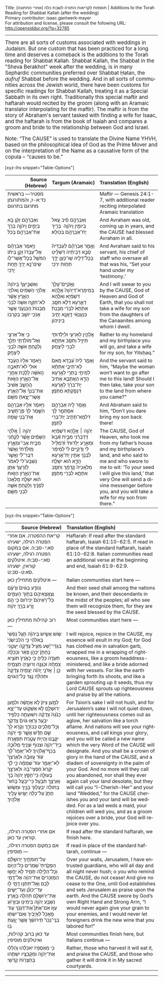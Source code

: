 <html>
<head></head>
<body>
Title: תוספות לקריאות התורה לשבת כלה (אחרי החתונה)‏ | Additions to the Torah Reading for Shabbat Kallah (after the wedding)<br />
Primary contributor: isaac.gantwerk-mayer<br />
For attribution and license, please consult the following URL: <a href="http://opensiddur.org/?p=32785">http://opensiddur.org/?p=32785</a>
<p />
<hr />

<div class="english" lang="en" style="font-size: 1.2em;">
There are all sorts of customs associated with weddings in Judaism. But one custom that has been practiced for a long time and deserves a comeback is the additions to the Torah reading for Shabbat Kallah. Shabbat Kallah, the Shabbat in the "Sheva Berakhot" week after the wedding, is in many Sephardic communities preferred over Shabbat Ḥatan, the <em>aufruf</em> Shabbat before the wedding. And in all sorts of communities across the Jewish world, there have been customs for specific readings for Shabbat Kallah, treating it as a Special Sabbath in its own right. Traditionally this special maftir and haftarah would recited by the groom (along with an Aramaic translator interpolating for the maftir). The maftir is from the story of Abraham's servant tasked with finding a wife for Isaac, and the haftarah is from the book of Isaiah and compares a groom and bride to the relationship between God and Israel.

Note: “The CAUSE” is used to translate the Divine Name YHVH, based on the philosophical idea of God as the Prime Mover and on the interpretation of the Name as a causative form of the copula – “causes to be.”
</div>

[xyz-ihs snippet="Table-Options"]<table style="margin-left: auto; margin-right: auto;" class="draggable">
<thead><tr><th id="x" style="text-align: right;">Source (Hebrew)</th><th style="text-align: right;">Targum (Aramaic)</th><th style="text-align: left;">Translation (English)</th></tr></thead>
<tbody>
<tr><td style="vertical-align:top;">
<div class="liturgy" lang="he">
<span class="instruction">מפטיר— בראשית כד:א-ז, והמתורגמן מתרגם בתרגום</span>
</span></div></td>

<td style="vertical-align:top;">
<div class="aramaic" lang="jpa">

</span></div></td>
 
<td style="vertical-align:top;">
<div class="english" lang="en">
<span class="instruction">Maftir — Genesis 24:1-7, with additional reader reciting interpolated Aramaic translation</span>
</div></td></tr>


<tr><td style="vertical-align:top;">
<div class="liturgy" lang="he">
וְאַבְרָהָ֣ם זָקֵ֔ן בָּ֖א בַּיָּמִ֑ים וַֽיהֹוָ֛ה בֵּרַ֥ךְ אֶת־אַבְרָהָ֖ם בַּכֹּֽל׃ 
</span></div></td>

<td style="vertical-align:top;">
<div class="aramaic" lang="jpa">
וְאַבְרָהָ֣ם סִ֔יב עָ֖אל בְּיוֹמִ֑ין וַֽיהֹוָ֛ה  בָּרֵ֥יךְ יָת־אַבְרָהָ֖ם בְּכֽוֹלָא׃ 
</span></div></td>
 
<td style="vertical-align:top;">
<div class="english" lang="en">
And Avraham was old, coming up in years, and the CAUSE had blessed Avraham in all.
</div></td></tr>


<tr><td style="vertical-align:top;">
<div class="liturgy" lang="he">
וַיֹּ֣אמֶר אַבְרָהָ֗ם אֶל־עַבְדּוֹ֙ זְקַ֣ן בֵּית֔וֹ הַמֹּשֵׁ֖ל בְּכׇל־אֲשֶׁר־ל֑וֹ שִֽׂים־נָ֥א יָדְךָ֖ תַּ֥חַת יְרֵכִֽי׃ 
</span></div></td>

<td style="vertical-align:top;">
<div class="aramaic" lang="jpa">
וַאֲמַ֣ר אַבְרָהָ֗ם לְעַבְדֵּיהּ֙ סָבָ֣א דְּבֵיתֵ֔יהּ דְּשַׁלִּ֖יט בְּכׇל־דְּלֵ֑יהּ שַֽׁו־כְּעַ֥ן יְדָ֖ךְ תְּח֥וֹת יִרְכִּֽי׃ 
</span></div></td>
 
<td style="vertical-align:top;">
<div class="english" lang="en">
And Avraham said to his servant, his chief of staff who oversaw all that was his, “Set your hand under my ‘testimony.’ 
</div></td></tr>


<tr><td style="vertical-align:top;">
<div class="liturgy" lang="he">
וְאַשְׁבִּ֣יעֲךָ֔ בַּֽיהֹוָה֙ אֱלֹהֵ֣י הַשָּׁמַ֔יִם וֵֽאלֹהֵ֖י הָאָ֑רֶץ אֲשֶׁ֨ר לֹֽא־תִקַּ֤ח אִשָּׁה֙ לִבְנִ֔י מִבְּנוֹת֙ הַֽכְּנַעֲנִ֔י אֲשֶׁ֥ר אָנֹכִ֖י יוֹשֵׁ֥ב בְּקִרְבּֽוֹ׃ 
</span></div></td>

<td style="vertical-align:top;">
<div class="aramaic" lang="jpa">
וַאֲקַיֵּים־עֲלָךְ֙ בְּמֵימְרָא־דַּיְהֹוָה֙ אֱלָ֣הָא דִּשְׁמַ֔יָּא וֵאלָ֖הָא דְּאַ֑רְעָא דְּלָ֨א תִּסַּ֤ב אִתְּתָא֙ לִבְרִ֔י מִבְּנָת֙ כְּנַעֲנָאֵ֔י דַּ֥אֲנָ֖א יָתֵ֥יב בֵּינֵיהֽוֹן׃ 
</span></div></td>
 
<td style="vertical-align:top;">
<div class="english" lang="en">
And I will swear to you by the CAUSE, God of Heaven and God of Earth, that you shall not take a wife for my son from the daughters of the Canaanites among whom I dwell. 
</div></td></tr>


<tr><td style="vertical-align:top;">
<div class="liturgy" lang="he">
כִּ֧י אֶל־אַרְצִ֛י וְאֶל־מוֹלַדְתִּ֖י תֵּלֵ֑ךְ וְלָקַחְתָּ֥ אִשָּׁ֖ה לִבְנִ֥י לְיִצְחָֽק׃ 
</span></div></td>

<td style="vertical-align:top;">
<div class="aramaic" lang="jpa">
אֱלָהֵ֧ין לְאַרְעִ֛י וּלְיַלָּדוּתִ֖י תֵּיזֵ֑יל וְתִסַּ֥ב אִתְּתָ֖א לִבְרִ֥י לְיִצְחָֽק׃ 
</span></div></td>
 
<td style="vertical-align:top;">
<div class="english" lang="en">
Rather to my homeland and my birthplace you will go, and take a wife for my son, for Yitsḥaq.” 
</div></td></tr>


<tr><td style="vertical-align:top;">
<div class="liturgy" lang="he">
וַיֹּ֤אמֶר אֵלָיו֙ הָעֶ֔בֶד אוּלַי֙ לֹא־תֹאבֶ֣ה הָֽאִשָּׁ֔ה לָלֶ֥כֶת אַחֲרַ֖י אֶל־הָאָ֣רֶץ הַזֹּ֑את הֶֽהָשֵׁ֤ב אָשִׁיב֙ אֶת־בִּנְךָ֔ אֶל־הָאָ֖רֶץ אֲשֶׁר־יָצָ֥אתָ מִשָּֽׁם׃
</span></div></td>

<td style="vertical-align:top;">
<div class="aramaic" lang="jpa">
וַאֲמַ֤ר לֵיהּ֙ עַ֔בְדָּא מָאִם֙ לָא־תֵּיבֵ֣י אִתְּתָ֔א לְמֵיתֵ֥י בָּתְרַ֖י לְאַ֣רְעָא הָדָ֑א הַאָתָבָ֤א אָתִיב֙ יָת־בְּרָ֔ךְ לְאַ֖רְעָא דִּנְפַ֥קְתָּא מִתַּמָּֽן׃ 
</span></div></td>
 
<td style="vertical-align:top;">
<div class="english" lang="en">
And the servant said to him, “Maybe the woman won’t want to go after me to this land! Should I then take, take your son to the land from where you came?”
</div></td></tr>


<tr><td style="vertical-align:top;">
<div class="liturgy" lang="he">
וַיֹּ֥אמֶר אֵלָ֖יו אַבְרָהָ֑ם הִשָּׁ֣מֶר לְךָ֔ פֶּן־תָּשִׁ֥יב אֶת־בְּנִ֖י שָֽׁמָּה׃ 
</span></div></td>

<td style="vertical-align:top;">
<div class="aramaic" lang="jpa">
וַאֲמַ֥ר לֵ֖יהּ אַבְרָהָ֑ם אִסְתְּמַ֣ר לָ֔ךְ דִּלְמָא־תָּתִ֥יב יָת־בְּרִי לְתַמָּֽן׃ 
</span></div></td>
 
<td style="vertical-align:top;">
<div class="english" lang="en">
And Abraham said to him, “Don’t you dare bring my son back there! 
</div></td></tr>


<tr><td style="vertical-align:top;">
<div class="liturgy" lang="he">
יְהֹוָ֣ה ׀ אֱלֹהֵ֣י הַשָּׁמַ֗יִם אֲשֶׁ֨ר לְקָחַ֜נִי מִבֵּ֣ית אָבִי֮ וּמֵאֶ֣רֶץ מֽוֹלַדְתִּי֒ וַאֲשֶׁ֨ר דִּבֶּר־לִ֜י וַאֲשֶׁ֤ר נִֽשְׁבַּֽע־לִי֙ לֵאמֹ֔ר לְזַ֨רְעֲךָ֔ אֶתֵּ֖ן אֶת־הָאָ֣רֶץ הַזֹּ֑את ה֗וּא יִשְׁלַ֤ח מַלְאָכוֹ֙ לְפָנֶ֔יךָ וְלָקַחְתָּ֥ אִשָּׁ֛ה לִבְנִ֖י מִשָּֽׁם׃ 
</span></div></td>

<td style="vertical-align:top;">
<div class="aramaic" lang="jpa">
יְהֹוָ֣ה ׀ אֱלָ֣הָא דִּשְׁמַ֗יָּא דְּדַבְרַ֜נִי מִבֵּ֣ית אַ֘בָּא֮ וּמֵאֲרַ֣ע יַלָּדוּתִי֒ וּ֨דְמַלֵּֽיל לִ֜י וּ֤דְקַיֵּֽים לִי֙ לְמֵימַ֔ר לִ֙בְנָ֔ךְ אֶתֵּ֖ין יָת־אַ֣רְעָא הָדָ֑א ה֗וּא יִשְׁלַ֤ח מַלְאֲכֵיהּ֙ קֳדָמָ֔ךְ וְתִסַּ֥ב אִתְּתָ֛א לִבְרִ֖י מִתַּמָּֽן׃ 
</span></div></td>
 
<td style="vertical-align:top;">
<div class="english" lang="en">
The CAUSE, God of Heaven, who took me from my father’s house and my birthplace’s land, and who said to me and who swore to me to wit: ‘To your seed I will give this land,’ that very One will send a divine messenger before you, and you will take a wife for my son from there.”
</div></td></tr>
</tbody></table>

[xyz-ihs snippet="Table-Options"]<table style="margin-left: auto; margin-right: auto;" class="draggable">
<thead><tr><th id="x" style="text-align: right;">Source (Hebrew)</th><th style="text-align: left;">Translation (English)</th></tr></thead>
<tbody>
<tr><td style="vertical-align:top;">
<div class="liturgy" lang="he">
<span class="instruction">קריאת ההפטרה. אם אחרי הפטרה רגילה, ישעיהו סא:י-סב:ה. אם במקום הפטרה רגילה, ישעיהו סא:י-סב:ח. איטלקים קוראין, ישעיהו סא:ט-סב:ט.</span>
</span></div></td>
 
<td style="vertical-align:top;">
<div class="english" lang="en">
<span class="instruction">Haftarah: If read after the standard haftarah, Isaiah 61:10-62:5. If read in place of the standard haftarah, Isaiah 61:10-62:8. Italian communities read an additional verse at the beginning and end, Isaiah 61:9-62:9.</span>
</div></td></tr>


<tr><td style="vertical-align:top;">
<div class="liturgy" lang="he">
<span class="instruction">איטלקים מתחילין כאן —</span>
</span></div></td>
 
<td style="vertical-align:top;">
<div class="english" lang="en">
<span class="instruction">Italian communities start here —</span>
</div></td></tr>


<tr><td style="vertical-align:top;">
<div class="liturgy" lang="he">
וְנוֹדַ֤ע בַּגּוֹיִם֙ זַרְעָ֔ם וְצֶאֱצָאֵיהֶ֖ם בְּת֣וֹךְ הָעַמִּ֑ים כׇּל־רֹֽאֵיהֶם֙ יַכִּיר֔וּם כִּ֛י הֵ֥ם זֶ֖רַע בֵּרַ֥ךְ יְהֹוָֽה׃ 
</span></div></td>
 
<td style="vertical-align:top;">
<div class="english" lang="en">
And their seed shall among the nations be known, and their descendants in the midst of the peoples; all who see them will recognize them, for they are the seed blessed by the CAUSE. 
</div></td></tr>


<tr><td style="vertical-align:top;">
<div class="liturgy" lang="he">
<span class="instruction">רוב קהילות מתחילין כאן —</span> 
</span></div></td>
 
<td style="vertical-align:top;">
<div class="english" lang="en">
<span class="instruction">Most communities start here —</span>
</div></td></tr>


<tr><td style="vertical-align:top;">
<div class="liturgy" lang="he">
שׂ֧וֹשׂ אָשִׂ֣ישׂ בַּֽיהֹוָ֗ה תָּגֵ֤ל נַפְשִׁי֙ בֵּֽאלֹהַ֔י כִּ֤י הִלְבִּישַׁ֙נִי֙ בִּגְדֵי־יֶ֔שַׁע מְעִ֥יל צְדָקָ֖ה יְעָטָ֑נִי כֶּֽחָתָן֙ יְכַהֵ֣ן פְּאֵ֔ר וְכַכַּלָּ֖ה תַּעְדֶּ֥ה כֵלֶֽיהָ׃ כִּ֤י כָאָ֙רֶץ֙ תּוֹצִ֣יא צִמְחָ֔הּ וּכְגַנָּ֖ה זֵרוּעֶ֣יהָ תַצְמִ֑יחַ כֵּ֣ן ׀ אֲדֹנָ֣י יֱהֹוִ֗ה יַצְמִ֤יחַ צְדָקָה֙ וּתְהִלָּ֔ה נֶ֖גֶד כׇּל־הַגּוֹיִֽם׃
</span></div></td>
 
<td style="vertical-align:top;">
<div class="english" lang="en">
I will rejoice, rejoice in the CAUSE, my essence will exult in my God; for God has clothed me in salvation garb, wrapped me in a wrapping of righteousness, like a groom headdress-ministered, and like a bride adorned with her vessels. For like the earth bringing forth its shoots, and like a garden sprouting up it seeds, thus my Lord CAUSE sprouts up righteousness and praise by all the nations.
</div></td></tr>


<tr><td style="vertical-align:top;">
<div class="liturgy" lang="he">
לְמַ֤עַן צִיּוֹן֙ לֹ֣א אֶחֱשֶׁ֔ה וּלְמַ֥עַן יְרוּשָׁלַ֖&#x200d;ִם לֹ֣א אֶשְׁק֑וֹט עַד־יֵצֵ֤א כַנֹּ֙גַהּ֙ צִדְקָ֔הּ וִישׁוּעָתָ֖הּ כְּלַפִּ֥יד יִבְעָֽר׃ וְרָא֤וּ גוֹיִם֙ צִדְקֵ֔ךְ וְכׇל־מְלָכִ֖ים כְּבוֹדֵ֑ךְ וְקֹ֤רָא לָךְ֙ שֵׁ֣ם חָדָ֔שׁ אֲשֶׁ֛ר פִּ֥י יְהֹוָ֖ה יִקֳּבֶֽנּוּ׃ וְהָיִ֛ית עֲטֶ֥רֶת תִּפְאֶ֖רֶת בְּיַד־יְהֹוָ֑ה וצנוף וּצְנִ֥יף מְלוּכָ֖ה בְּכַף־אֱלֹהָֽיִךְ׃ לֹא־יֵאָמֵר֩ לָ֨ךְ ע֜וֹד עֲזוּבָ֗ה וּלְאַרְצֵךְ֙ לֹֽא־יֵאָמֵ֥ר עוֹד֙ שְׁמָמָ֔ה כִּ֣י לָ֗ךְ יִקָּרֵא֙ חֶפְצִי־בָ֔הּ וּלְאַרְצֵ֖ךְ בְּעוּלָ֑ה כִּֽי־חָפֵ֤ץ יְהֹוָה֙ בָּ֔ךְ וְאַרְצֵ֖ךְ תִּבָּעֵֽל׃ כִּֽי־יִבְעַ֤ל בָּחוּר֙ בְּתוּלָ֔ה יִבְעָל֖וּךְ בָּנָ֑יִךְ וּמְשׂ֤וֹשׂ חָתָן֙ עַל־כַּלָּ֔ה יָשִׂ֥ישׂ עָלַ֖יִךְ אֱלֹהָֽיִךְ׃ 
</span></div></td>
 
<td style="vertical-align:top;">
<div class="english" lang="en">
For Tsion’s sake I will not hush, and for Jerusalem’s sake I will not quiet down, until her righteousness comes out as aglow, her salvation like a torch aflame. And nations will see your righteousness, and call kings your glory, and you will be called a new name which the very Word of the CAUSE will designate. And you shall be a crown of glory in the hand of the CAUSE, and a diadem of sovereignty in the palm of your God. And no more will they call you abandoned, nor shall they ever again call your land desolate, but they will call you “I-Cherish-Her” and your land “Wedded,” for the CAUSE cherishes you and your land will be wedded. For as a lad weds a maid, your children will wed you, and as a groom rejoices over a bride, your God will rejoice over you. 
</div></td></tr>


<tr><td style="vertical-align:top;">
<div class="liturgy" lang="he">
<span class="instruction">אם אחרי הפטרה רגילה, קוראין עד כאן.</span>
</span></div></td>
 
<td style="vertical-align:top;">
<div class="english" lang="en">
<span class="instruction">If read after the standard haftarah, we finish here.</span> 
</div></td></tr>


<tr><td style="vertical-align:top;">
<div class="liturgy" lang="he">
<span class="instruction">אם במקום הפטרה רגילה, מוסיפין —</span>
</span></div></td>
 
<td style="vertical-align:top;">
<div class="english" lang="en">
<span class="instruction">If read in place of the standard haftarah, continue —</span>
</div></td></tr>


<tr><td style="vertical-align:top;">
<div class="liturgy" lang="he">
עַל־חֽוֹמֹתַ֣יִךְ יְרוּשָׁלַ֗&#x200d;ִם הִפְקַ֙דְתִּי֙ שֹֽׁמְרִ֔ים כׇּל־הַיּ֧וֹם וְכׇל־הַלַּ֛יְלָה תָּמִ֖יד לֹ֣א יֶחֱשׁ֑וּ הַמַּזְכִּרִים֙ אֶת־יְהֹוָ֔ה אַל־דֳּמִ֖י לָכֶֽם׃ וְאַֽל־תִּתְּנ֥וּ דֳמִ֖י ל֑וֹ עַד־יְכוֹנֵ֞ן וְעַד־יָשִׂ֧ים אֶת־יְרוּשָׁלַ֛&#x200d;ִם תְּהִלָּ֖ה בָּאָֽרֶץ׃ נִשְׁבַּ֧ע יְהֹוָ֛ה בִּימִינ֖וֹ וּבִזְר֣וֹעַ עֻזּ֑וֹ אִם־אֶתֵּן֩ אֶת־דְּגָנֵ֨ךְ ע֤וֹד מַֽאֲכָל֙ לְאֹ֣יְבַ֔יִךְ וְאִם־יִשְׁתּ֤וּ בְנֵֽי־נֵכָר֙ תִּֽירוֹשֵׁ֔ךְ אֲשֶׁ֥ר יָגַ֖עַתְּ בּֽוֹ׃ 
</span></div></td>
 
<td style="vertical-align:top;">
<div class="english" lang="en">
Over your walls, Jerusalem, I have entrusted guardians, who will all day and all night never hush; o you who remind the CAUSE, do not cease! And give no cease to the One, until God establishes and sets Jerusalem as praise upon the earth. And the CAUSE swore by God’s own Right Hand and Strong Arm, “I would never again give your grain to your enemies, and I would never let foreigners drink the new wine that you labored for!”
</div></td></tr>


<tr><td style="vertical-align:top;">
<div class="liturgy" lang="he">
<span class="instruction">עד כאן ברוב קהילות, ואיטלקים מוסיפין</span>
</span></div></td>
 
<td style="vertical-align:top;">
<div class="english" lang="en">
<span class="instruction">Most communities finish here, but Italians continue —</span>
</div></td></tr>


<tr><td style="vertical-align:top;">
<div class="liturgy" lang="he">
כִּ֤י מְאַסְפָיו֙ יֹאכְלֻ֔הוּ וְהִֽלְל֖וּ אֶת־יְהֹוָ֑ה וּמְקַבְּצָ֥יו יִשְׁתֻּ֖הוּ בְּחַצְר֥וֹת קׇדְשִֽׁי׃
</span></div></td>
 
<td style="vertical-align:top;">
<div class="english" lang="en">
Rather, those who harvest it will eat it, and praise the CAUSE, and those who gather it will drink it in My sacred courtyards.
</div></td></tr>
</tbody></table>

<hr />

<!--<h3>Source(s)</h3>-->

&nbsp;
</body>
</html>